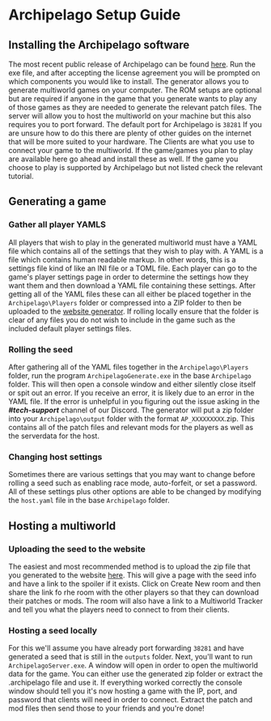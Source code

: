 # Archipelago Setup Guide

## Installing the Archipelago software
The most recent public release of Archipelago can be found [here](https://github.com/ArchipelagoMW/Archipelago/releases).
Run the exe file, and after accepting the license agreement you will be prompted on which components you would like to install. The generator allows you to generate multiworld games on your computer. The ROM setups are optional but are required if anyone in the game that you generate wants to play any of those games as they are needed to generate the relevant patch files. The server will allow you to host the multiworld on your machine but this also requires you to port forward. The default port for Archipelago is `38281` If you are unsure how to do this there are plenty of other guides on the internet that will be more suited to your hardware. The Clients are what you use to connect your game to the multiworld. If the game/games you plan to play are available here go ahead and install these as well. If the game you choose to play is supported by Archipelago but not listed check the relevant tutorial.

## Generating a game
### Gather all player YAMLS
All players that wish to play in the generated multiworld must have a YAML file which contains all of the settings that they wish to play with.
A YAML is a file which contains human readable markup. In other words, this is a settings file kind of like an INI file or a TOML file. 
Each player can go to the game's player settings page in order to determine the settings how they want them and then download a YAML file containing these settings.
After getting all of the YAML files these can all either be placed together in the `Archipelago\Players` folder or compressed into a ZIP folder to then be uploaded to the [website generator](/generate).
If rolling locally ensure that the folder is clear of any files you do not wish to include in the game such as the included default player settings files.

### Rolling the seed
After gathering all of the YAML files together in the `Archipelago\Players` folder, run the program `ArchipelagoGenerate.exe` in the base `Archipelago` folder. This will then open a console window and either silently close itself or spit out an error. If you receive an error, it is likely due to an error in the YAML file. If the error is unhelpful in you figuring out the issue asking in the ***#tech-support*** channel of our Discord. The generator will put a zip folder into your `Archipelago\output` folder with the format `AP_XXXXXXXXX`.zip. This contains all of the patch files and relevant mods for the players as well as the serverdata for the host.

### Changing host settings
Sometimes there are various settings that you may want to change before rolling a seed such as enabling race mode, auto-forfeit, or set a password. All of these settings plus other options are able to be changed by modifying the `host.yaml` file in the base `Archipelago` folder. 

## Hosting a multiworld
### Uploading the seed to the website
The easiest and most recommended method is to upload the zip file that you generated to the website [here](/uploads). This will give a page with the seed info and have a link to the spoiler if it exists. Click on Create New room and then share the link fo rhe room with the other players so that they can download their patches or mods. The room will also have a link to a Multiworld Tracker and tell you what the players need to connect to from their clients. 

### Hosting a seed locally
For this we'll assume you have already port forwarding `38281` and have generated a seed that is still in the `outputs` folder. Next, you'll want to run `ArchipelagoServer.exe`. A window will open in order to open the multiworld data for the game. You can either use the generated zip folder or extract the .archipelago file and use it. If everything worked correctly the console window should tell you it's now hosting a game with the IP, port, and password that clients will need in order to connect.
Extract the patch and mod files then send those to your friends and you're done!
